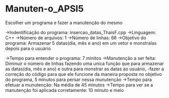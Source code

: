 # Manuten-o_APSI5
Escolher um programa e fazer a manutenção do mesmo

->Indentificação do programa: insercao_datas_ThaisF.cpp
->Linguagem: C++
->Número de arquivos: 1
->Número de linhas: 66
->Objetivo do programa: Armazenar 5 datas(dia, mês e ano) em um vetor e monstralas depois para o usuário

->Tempo para entender o programa: 7 minitos
->Manutenção a ser feita: Diminuir o número de linhas fazendo uma unica função que para armazenar as datas(dia, mês e ano) e outra para monstrar as datas ao usuário, -fazer a correção do código para que ele funcione da maneira proposta no objetivo do programa, 5 minutos para persar nessa munutenção
->Tempo para efetuar a munutenção: Na média de 45 minutos
->Tempo para ver se a manutenção foi aplicada corretamente: 10 minuto e meio
